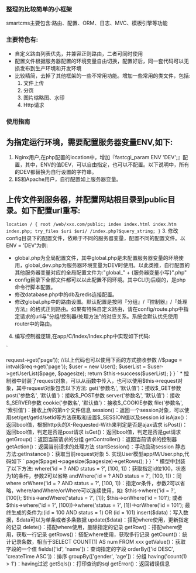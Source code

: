 ### 整理的比较简单的小框架
smartcms主要包含:路由、配置、ORM、日志、MVC、模板引擎等功能
### 主要特色有:
- 自定义路由列表优先，并兼容正则路由，二者可同时使用
- 配置文件根据服务器配置的环境变量自由切换，配置好后，同一套代码可以无损发布到生产环境和开发环境
- 比较精简，去掉了其他框架的一些不常用功能。增加一些常用的类文件，包括:
  1. 文件上传
  2. 分页
  3. 图片缩略图、水印
  4. Http请求
### 使用指南
  ## 为指定运行环境，需要配置服务器变量ENV,如下:
  1. Nginx用户,在php配置的location中，增加『fastcgi_param ENV 'DEV';』配置，其中，ENV的值DEV，可以自由指定，也可以不配置。以下说明中，所有的DEV都替换为自行设置的字符串。
  2. IIS和Apache用户，自行配置如上服务器变量。
  ## 上传文件到服务器，并配置网站根目录到public目录。如下配置url重写:
  `
  location / {
	  root /web/xxx.com/public;
	  index index.html index.htm index.php;
	  try_files $uri $uri/ /index.php?$query_string;
  }
  `
  3. 修改config目录下的配置文件，依赖于不同的服务器变量，配置不同的配置文件。以ENV = 'DEV'为例:
  - global.php为全局配置文件，其中global.php是未配置服务器变量的环境使用，global_dev.php为服务器环境变量为DEV时使用。以此类推，自行配置的其他服务器变量对应的全局配置文件为:"global_" + {服务器变量小写}".php"
  - config目录下全部文件都可以以此配置不同环境。其中CLI为后缀的，是php命令行脚本配置。
  - 修改database.php中的db及redis连接配置。
  - 修改global.php中的路由设置。默认配置是按照『分组』/『控制器』/『处理方法』的格式正则路由。如果有特殊自定义路由，请在config/route.php中指定请求的url与"分组/控制器/处理方法"的对应关系。系统会默认优先使用router中的路由。
  
  4. 编写控制器逻辑,在app/C/Index/Index.php中实现如下代码:
 
  `
  <?php
  	//控制器命名空间，以App开头，按照路径到当前文件所在目录
  	namespace App\C\Index;
  	//使用模型文件，app/M/User.php;
  	use \App\M\User;
  	use \Request;
  	use \Response;
  	
  	class Index extends \App\C\BaseController{
	  	
	  	public function Index(Request $req, Response $resp){
		  	
		  	$page = intval($this->request->get('page'));
		  	//以上代码也可以使用下面的方式接收参数
		  	//$page = intval($req->get('page'));

		  	$user = new User();
		  	
		  	$userList = $user->getUserList($page, $pagesize);
		  	
		  	return $this->success($userList);
		}
  	}
  `
  
  * 控制器中封装了request对象，可以从函数中传入，也可以使用$this->request对象，其中request对象包含以下方法:
    get('参数名', '默认值')：接收$_GET参数
    post('参数名', '默认值')：接收$_POST参数
    server('参数名', '默认值')：接收$_SERVER参数
    cookie('参数名', '默认值')：接收$_COOKIE参数
    file('参数名', '索引值')：接收上传的第n个文件信息
    session()：返回一个session对象，可以使用set/get/getId/setId等方法获取和设置$_SESSION值以及session id
    isAjax()：返回bool值，根据http头的X-Requested-With来判定是否是ajax请求
    isPost()：返回bool值，判定是否是post请求
    isGet()：返回bool值，判定是否是get请求
    getGroup()：返回当前请求的分组
    getController()：返回当前请求的控制器
    getAction()：返回当前请求的处理方法
    startSession()：手动启动session
    静态方法:getInstance()：获取当前request对象
    
    5. 实现User模型app/M/User.php,代码如下
    
    `
    <?php
    	namespace App\M;
    	
    	class User extends Model{
	    	
	    	//指定使用member表，依赖于配置，数据库配置中可以统一指定表前缀。实际使用的表名为:前缀 + $table
	    	public static $table = 'member';
	    	
	    	public function getUserList($page, $pagesize){
		    	
		    	return $this->page($page)->pagesize($pagesize)->getRows();
	    	}
    	}
    `
    
    * 模型中封装了以下方法:
      where('id = ? AND status = ?', [100, 1])：获取指定id位100，状态为1的条件，参数2可以省略
      andWhere('id = ? AND status = ?', [100, 1])：同where
      orWhere('id = ? AND status = ?', [100, 1])：指定or条件，参数2可以省略，where/andWhere/orWhere可以连续使用，如:
      $this->where('id = ?', [100]);
      $this->andWhere('status = ?', [1]);
      $this->orWhere('id = 101');
      或者$this->where('id = ?', [100])->where('status = ?', [1])->orWhere('id = 101');
      最终生成的条件为:(id = 100 AND status = 1) OR (id = 101)
      insert($data)：写入数据，$data可以为单条或者多条数据
      update($data)：搭配where使用，更新指定的记录
      delete()：搭配where使用，删除指定的记录
      getRow()：搭配where使用，获取一行记录
      getRows()：搭配where使用，获取多行记录
      getCount()：统计记录条数，相当于SELECT COUNT(1) AS num FROM xxx
      getValue()：获取字段的一个值
      fields(['id', 'name'])：查询指定的字段
      orderBy(['id DESC', 'createTime ASC'])：排序
      groupBy(['gender', 'age'])：分组
      having('count(1) > 1')：having过滤
      getSqls()：打印查询的sql
      getError()：返回错误信息
    
    
    
  

